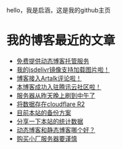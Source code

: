 hello，我是启涵，这是我的github主页
# 我的博客最近的文章
<!-- BLOG-POST-LIST:START -->
- [免费提供动态博客托管服务](https://www.codeqihan.com/post/mianfeidongtaiboketuoguan/)
- [我的jsdelivr镜像支持加载图片啦！](https://www.codeqihan.com/post/58/)
- [博客接入Artalk评论啦！](https://www.codeqihan.com/post/57/)
- [本博客成功入驻腾讯云社区啦！](https://www.codeqihan.com/post/56/)
- [服务器从昨天晚上刷到中午了](https://www.codeqihan.com/post/55/)
- [将数据存在cloudflare R2](https://www.codeqihan.com/post/48/)
- [目前本站的备份方案](https://www.codeqihan.com/post/47/)
- [分享一下本站的统计数据](https://www.codeqihan.com/post/46/)
- [动态博客和静态博客哪个好？](https://www.codeqihan.com/post/45/)
- [购买小厂服务器要谨慎](https://www.codeqihan.com/post/42/)
<!-- BLOG-POST-LIST:END -->
